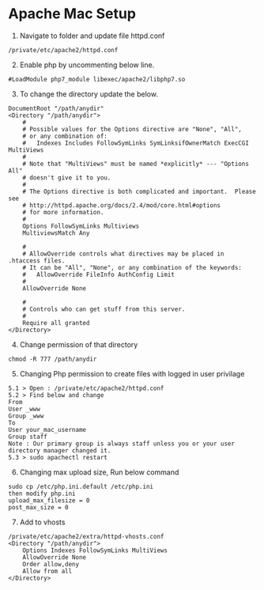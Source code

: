 # Apache Mac Setup

1. Navigate to folder and update file httpd.conf 
```
/private/etc/apache2/httpd.conf
```

2. Enable php by uncommenting below line.
```
#LoadModule php7_module libexec/apache2/libphp7.so
```

3. To change the directory update the below.
```
DocumentRoot "/path/anydir"
<Directory "/path/anydir">
    #
    # Possible values for the Options directive are "None", "All",
    # or any combination of:
    #   Indexes Includes FollowSymLinks SymLinksifOwnerMatch ExecCGI MultiViews
    #
    # Note that "MultiViews" must be named *explicitly* --- "Options All"
    # doesn't give it to you.
    #
    # The Options directive is both complicated and important.  Please see
    # http://httpd.apache.org/docs/2.4/mod/core.html#options
    # for more information.
    #
    Options FollowSymLinks Multiviews
    MultiviewsMatch Any

    #
    # AllowOverride controls what directives may be placed in .htaccess files.
    # It can be "All", "None", or any combination of the keywords:
    #   AllowOverride FileInfo AuthConfig Limit
    #
    AllowOverride None

    #
    # Controls who can get stuff from this server.
    #
    Require all granted
</Directory>
```

4. Change permission of that directory
```
chmod -R 777 /path/anydir
```

5. Changing Php permission to create files with logged in user privilage
```
5.1 > Open : /private/etc/apache2/httpd.conf
5.2 > Find below and change 
From
User _www
Group _www
To
User your_mac_username
Group staff
Note : Our primary group is always staff unless you or your user directory manager changed it.
5.3 > sudo apachectl restart
```

6. Changing max upload size, Run below command
```
sudo cp /etc/php.ini.default /etc/php.ini
then modify php.ini
upload_max_filesize = 0
post_max_size = 0
```

7. Add to vhosts
```
/private/etc/apache2/extra/httpd-vhosts.conf
<Directory "/path/anydir">
    Options Indexes FollowSymLinks MultiViews
    AllowOverride None
    Order allow,deny
    Allow from all
</Directory>
```
